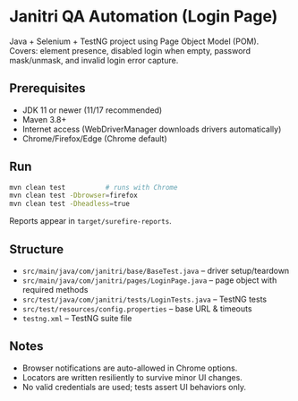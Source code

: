 # Janitri QA Automation (Login Page)

Java + Selenium + TestNG project using Page Object Model (POM).  
Covers: element presence, disabled login when empty, password mask/unmask, and invalid login error capture.

## Prerequisites
- JDK 11 or newer (11/17 recommended)
- Maven 3.8+
- Internet access (WebDriverManager downloads drivers automatically)
- Chrome/Firefox/Edge (Chrome default)

## Run
```bash
mvn clean test          # runs with Chrome
mvn clean test -Dbrowser=firefox
mvn clean test -Dheadless=true
```
Reports appear in `target/surefire-reports`.

## Structure
- `src/main/java/com/janitri/base/BaseTest.java` – driver setup/teardown
- `src/main/java/com/janitri/pages/LoginPage.java` – page object with required methods
- `src/test/java/com/janitri/tests/LoginTests.java` – TestNG tests
- `src/test/resources/config.properties` – base URL & timeouts
- `testng.xml` – TestNG suite file

## Notes
- Browser notifications are auto-allowed in Chrome options.
- Locators are written resiliently to survive minor UI changes.
- No valid credentials are used; tests assert UI behaviors only.
